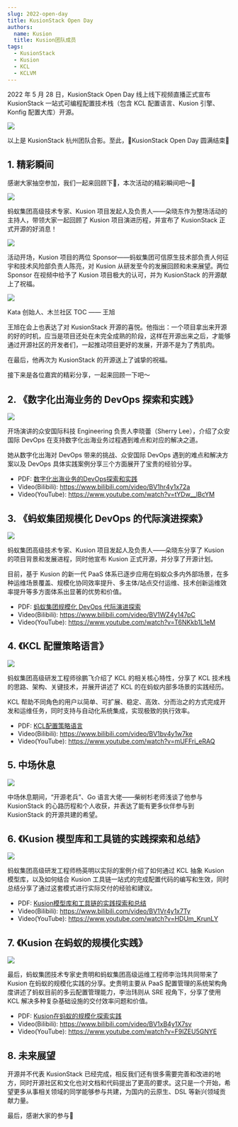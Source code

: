 ```yaml
---
slug: 2022-open-day
title: KusionStack Open Day
authors:
  name: Kusion
  title: Kusion团队成员
tags:
  - KusionStack
  - Kusion
  - KCL
  - KCLVM
---
```


2022 年 5 月 28 日，KusionStack Open Day 线上线下视频直播正式宣布 KusionStack 一站式可编程配置技术栈（包含 KCL 配置语言、Kusion 引擎、Konfig 配置大库）开源。

![](images/01.jpg)

以上是 KusionStack 杭州团队合影。至此，🎉KusionStack Open Day 圆满结束🎉

## 1. 精彩瞬间

感谢大家抽空参加，我们一起来回顾下👀，本次活动的精彩瞬间吧～👏

![](images/02.jpg)

蚂蚁集团高级技术专家、Kusion 项目发起人及负责人——朵晓东作为整场活动的主持人，带领大家一起回顾了 Kusion 项目演进历程，并宣布了 KusionStack 正式开源的好消息！

![](images/03.jpg)

活动开场，Kusion 项目的两位 Sponsor——蚂蚁集团可信原生技术部负责人何征宇和技术风险部负责人陈亮，对 Kusion 从研发至今的发展回顾和未来展望。两位 Sponsor 在视频中给予了 Kusion 项目极大的认可，并为 KusionStack 的开源献上了祝福。

![](images/04.jpg)


Kata 创始人、木兰社区 TOC —— 王旭

王旭在会上也表达了对 KusionStack 开源的喜悦。他指出：一个项目拿出来开源的好的时机，应当是项目还处在未完全成熟的阶段，这样在开源出来之后，才能够通过开源社区的开发者们，一起推动项目更好的发展，开源不是为了秀肌肉。

在最后，他再次为 KusionStack 的开源送上了诚挚的祝福。

接下来是各位嘉宾的精彩分享，一起来回顾一下吧～

## 2. 《数字化出海业务的 DevOps 探索和实践》

![](images/05.png)

开场演讲的众安国际科技 Engineering 负责人李晓蕾（Sherry Lee），介绍了众安国际 DevOps 在支持数字化出海业务过程遇到难点和对应的解决之道。

她从数字化出海对 DevOps 带来的挑战、众安国际 DevOps 遇到的难点和解决方案以及 DevOps 具体实践案例分享三个方面展开了宝贵的经验分享。


- PDF: [数字化出海业务的DevOps探索和实践](https://github.com/KusionStack/community/blob/main/2022/open-day/0-Sherry-Lee-数字化出海业务的DevOps探索和实践.pdf)
- Video(Bilibili): https://www.bilibili.com/video/BV1hr4y1x72a
- Video(YouTube): https://www.youtube.com/watch?v=tYDw__lBcYM

## 3. 《蚂蚁集团规模化 DevOps 的代际演进探索》

![](images/06.jpg)


蚂蚁集团高级技术专家、Kusion 项目发起人及负责人——朵晓东分享了 Kusion 的项目背景和发展进程，同时他宣布 Kusion 正式开源，并分享了开源计划。

目前，基于 Kusion 的新一代 PaaS 体系已逐步应用在蚂蚁众多内外部场景，在多种运维场景覆盖、规模化协同效率提升、多主体/站点交付运维、技术创新运维效率提升等多方面体系出显著的优势和价值。


- PDF: [蚂蚁集团规模化 DevOps 代际演进探索](https://github.com/KusionStack/community/blob/main/2022/open-day/1-朵晓东-蚂蚁集团规模化DevOps代际演进探索.pdf)
- Video(Bilibili): https://www.bilibili.com/video/BV1WZ4y147pC
- Video(YouTube): https://www.youtube.com/watch?v=T6NKkb1L1eM


## 4. 《KCL 配置策略语言》

![](images/07.jpg)

蚂蚁集团高级研发工程师徐鹏飞介绍了 KCL 的相关核心特性，分享了 KCL 技术栈的思路、架构、关键技术，并展开讲述了 KCL 的在蚂蚁内部多场景的实践经历。

KCL 帮助不同角色的用户以简单、可扩展、稳定、高效、分而治之的方式完成开发和运维任务，同时支持与自动化系统集成，实现极致的执行效率。

- PDF: [KCL配置策略语言](https://github.com/KusionStack/community/blob/main/2022/open-day/2-徐鹏飞-KCL配置策略语言.pdf)
- Video(Bilibili): https://www.bilibili.com/video/BV1bv4y1w7ke
- Video(YouTube): https://www.youtube.com/watch?v=mUFFri_eRAQ

## 5. 中场休息

![](images/08.jpg)

中场休息期间，“开源老兵”、Go 语言大佬——柴树杉老师浅谈了他参与 KusionStack 的心路历程和个人收获，并表达了能有更多伙伴参与到 KusionStack 的开源共建的希望。

## 6. 《Kusion 模型库和工具链的实践探索和总结》

![](images/09.jpg)

蚂蚁集团高级研发工程师杨英明以实际的案例介绍了如何通过 KCL 抽象 Kusion 模型库，以及如何结合 Kusion 工具链一站式的完成配置代码的编写和生效，同时总结分享了通过这套模式进行实际交付的经验和建议。


- PDF: [Kusion模型库和工具链的实践探索和总结](https://github.com/KusionStack/community/blob/main/2022/open-day/3-杨英明-Kusion模型库和工具链的实践探索和总结.pdf)
- Video(Bilibili): https://www.bilibili.com/video/BV1Vr4y1x7Ty
- Video(YouTube): https://www.youtube.com/watch?v=HDUm_KrunLY

## 7. 《Kusion 在蚂蚁的规模化实践》

![](images/10.jpg)

最后，蚂蚁集团技术专家史贵明和蚂蚁集团高级运维工程师李治玮共同带来了 Kusion 在蚂蚁的规模化实践的分享。史贵明主要从 PaaS 配置管理的系统架构角度讲述了蚂蚁目前的多云配置管理能力，李治玮则从 SRE 视角下，分享了使用 KCL 解决多种复杂基础设施的交付效率问题和价值。


- PDF: [Kusion在蚂蚁的规模化探索实践](https://github.com/KusionStack/community/blob/main/2022/open-day/4-莫城-半庭-Kusion在蚂蚁的规模化探索实践.pdf)
- Video(Bilibili): https://www.bilibili.com/video/BV1xB4y1X7sv
- Video(YouTube): https://www.youtube.com/watch?v=F9lZEU5GNYE


## 8. 未来展望

开源并不代表 KusionStack 已经完成，相反我们还有很多需要完善和改进的地方，同时开源社区和文化也对文档和代码提出了更高的要求。这只是一个开始，希望更多从事相关领域的同学能够参与共建，为国内的云原生、DSL 等新兴领域贡献力量。

最后，感谢大家的参与🙏
